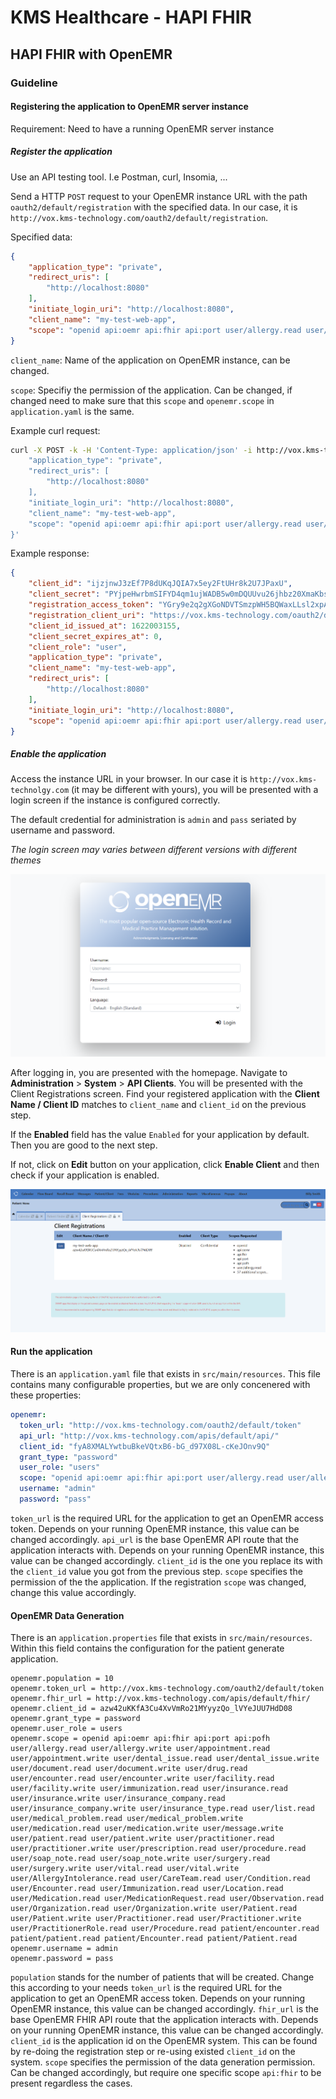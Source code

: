 # KMS Healthcare - HAPI FHIR 

## HAPI FHIR with OpenEMR

### Guideline

#### Registering the application to OpenEMR server instance

Requirement: Need to have a running OpenEMR server instance

##### Register the application

Use an API testing tool. I.e Postman, curl, Insomia, ...

Send a HTTP `POST` request to your OpenEMR instance URL with the path `oauth2/default/registration` with the specified data. In our case, it is `http://vox.kms-technology.com/oauth2/default/registration`.

Specified data:
```json
{
    "application_type": "private",
    "redirect_uris": [
        "http://localhost:8080"
    ],
    "initiate_login_uri": "http://localhost:8080",
    "client_name": "my-test-web-app",
    "scope": "openid api:oemr api:fhir api:port user/allergy.read user/allergy.write user/appointment.read user/appointment.write user/dental_issue.read user/dental_issue.write user/document.read user/document.write user/drug.read user/encounter.read user/encounter.write user/facility.read user/facility.write user/immunization.read user/insurance.read user/insurance.write user/insurance_company.read user/insurance_company.write user/insurance_type.read user/list.read user/medical_problem.read user/medical_problem.write user/medication.read user/medication.write user/message.write user/patient.read user/patient.write user/practitioner.read user/practitioner.write user/prescription.read user/procedure.read user/soap_note.read user/soap_note.write user/surgery.read user/surgery.write user/vital.read user/vital.write user/AllergyIntolerance.read user/CareTeam.read user/Condition.read user/Encounter.read user/Immunization.read user/Location.read user/Medication.read user/MedicationRequest.read user/Observation.read user/Organization.read user/Organization.write user/Patient.read user/Patient.write user/Practitioner.read user/Practitioner.write user/PractitionerRole.read user/Procedure.read patient/encounter.read patient/patient.read patient/Encounter.read patient/Patient.read"
}
```

`client_name`: Name of the application on OpenEMR instance, can be changed.

`scope`: Specifiy the permission of the application. Can be changed, if changed need to make sure that this `scope` and `openemr.scope` in `application.yaml` is the same.


Example curl request:

```sh
curl -X POST -k -H 'Content-Type: application/json' -i http://vox.kms-technology.com/oauth2/default/registration --data '{
    "application_type": "private",
    "redirect_uris": [
        "http://localhost:8080"
    ],
    "initiate_login_uri": "http://localhost:8080",
    "client_name": "my-test-web-app",
    "scope": "openid api:oemr api:fhir api:port user/allergy.read user/allergy.write user/appointment.read user/appointment.write user/dental_issue.read user/dental_issue.write user/document.read user/document.write user/drug.read user/encounter.read user/encounter.write user/facility.read user/facility.write user/immunization.read user/insurance.read user/insurance.write user/insurance_company.read user/insurance_company.write user/insurance_type.read user/list.read user/medical_problem.read user/medical_problem.write user/medication.read user/medication.write user/message.write user/patient.read user/patient.write user/practitioner.read user/practitioner.write user/prescription.read user/procedure.read user/soap_note.read user/soap_note.write user/surgery.read user/surgery.write user/vital.read user/vital.write user/AllergyIntolerance.read user/CareTeam.read user/Condition.read user/Encounter.read user/Immunization.read user/Location.read user/Medication.read user/MedicationRequest.read user/Observation.read user/Organization.read user/Organization.write user/Patient.read user/Patient.write user/Practitioner.read user/Practitioner.write user/PractitionerRole.read user/Procedure.read patient/encounter.read patient/patient.read patient/Encounter.read patient/Patient.read"
}'
```

Example response:

```json
{
    "client_id": "ijzjnwJ3zEf7P8dUKqJQIA7x5ey2FtUHr8k2U7JPaxU",
    "client_secret": "PYjpeHwrbmSIFYD4qm1ujWADB5w0mDQUUvu26jhbz20XmaKbsVcbxZc68438FH8IdvDOXrssBfXO75lUrRQhYg",
    "registration_access_token": "YGry9e2q2gXGoNDVTSmzpWH5BQWaxLLsl2xpAi0laZE",
    "registration_client_uri": "https://vox.kms-technology.com/oauth2/default/client/YIvB_6CQ7AMM4aUZUJWmrA",
    "client_id_issued_at": 1622003155,
    "client_secret_expires_at": 0,
    "client_role": "user",
    "application_type": "private",
    "client_name": "my-test-web-app",
    "redirect_uris": [
        "http://localhost:8080"
    ],
    "initiate_login_uri": "http://localhost:8080",
    "scope": "openid api:oemr api:fhir api:port user/allergy.read user/allergy.write user/appointment.read user/appointment.write user/dental_issue.read user/dental_issue.write user/document.read user/document.write user/drug.read user/encounter.read user/encounter.write user/facility.read user/facility.write user/immunization.read user/insurance.read user/insurance.write user/insurance_company.read user/insurance_company.write user/insurance_type.read user/list.read user/medical_problem.read user/medical_problem.write user/medication.read user/medication.write user/message.write user/patient.read user/patient.write user/practitioner.read user/practitioner.write user/prescription.read user/procedure.read user/soap_note.read user/soap_note.write user/surgery.read user/surgery.write user/vital.read user/vital.write user/AllergyIntolerance.read user/CareTeam.read user/Condition.read user/Encounter.read user/Immunization.read user/Location.read user/Medication.read user/MedicationRequest.read user/Observation.read user/Organization.read user/Organization.write user/Patient.read user/Patient.write user/Practitioner.read user/Practitioner.write user/PractitionerRole.read user/Procedure.read patient/encounter.read patient/patient.read patient/Encounter.read patient/Patient.read"
}
```



##### Enable the application

Access the instance URL in your browser. In our case it is `http://vox.kms-technolgy.com` (it may be different with yours), you will be presented with a login screen if the instance is configured correctly.

The default credential for administration is `admin` and `pass` seriated by username and password.

*The login screen may varies between different versions with different themes*

![OpenEMR Login Screen](./pictures/login.png)

After logging in, you are presented with the homepage. Navigate to **Administration** > **System** > **API Clients**. 
You will be presented with the Client Registrations screen. Find your registered application with the **Client Name / Client ID** matches to `client_name` and `client_id` on the previous step.

If the **Enabled** field has the value `Enabled` for your application by default. Then you are good to the next step.

If not, click on **Edit** button on your application, click **Enable Client** and then check if your application is enabled.

![OpenEMR API Client Screen](./pictures/api_clients.png)


#### Run the application

There is an `application.yaml` file that exists in `src/main/resources`. This file contains many configurable properties, but we are only concenered with these properties:
```yaml
openemr:
  token_url: "http://vox.kms-technology.com/oauth2/default/token"
  api_url: "http://vox.kms-technology.com/apis/default/api/"
  client_id: "fyA8XMALYwtbuBkeVQtxB6-bG_d97X08L-cKeJOnv9Q"
  grant_type: "password"
  user_role: "users"
  scope: "openid api:oemr api:fhir api:port user/allergy.read user/allergy.write user/appointment.read user/appointment.write user/dental_issue.read user/dental_issue.write user/document.read user/document.write user/drug.read user/encounter.read user/encounter.write user/facility.read user/facility.write user/immunization.read user/insurance.read user/insurance.write user/insurance_company.read user/insurance_company.write user/insurance_type.read user/list.read user/medical_problem.read user/medical_problem.write user/medication.read user/medication.write user/message.write user/patient.read user/patient.write user/practitioner.read user/practitioner.write user/prescription.read user/procedure.read user/soap_note.read user/soap_note.write user/surgery.read user/surgery.write user/vital.read user/vital.write user/AllergyIntolerance.read user/CareTeam.read user/Condition.read user/Encounter.read user/Immunization.read user/Location.read user/Medication.read user/MedicationRequest.read user/Observation.read user/Organization.read user/Organization.write user/Patient.read user/Patient.write user/Practitioner.read user/Practitioner.write user/PractitionerRole.read user/Procedure.read patient/encounter.read patient/patient.read patient/Encounter.read patient/Patient.read"
  username: "admin"
  password: "pass"
```

`token_url` is the required URL for the application to get an OpenEMR access token. Depends on your running OpenEMR instance, this value can be changed accordingly.
`api_url` is the base OpenEMR API route that the application interacts with. Depends on your running OpenEMR instance, this value can be changed accordingly.
`client_id` is the one you replace its with the `client_id` value you got from the previous step.
`scope` specifies the permission of the the application. If the registration `scope` was changed, change this value accordingly.

#### OpenEMR Data Generation

There is an `application.properties` file that exists in `src/main/resources`. Within this field contains the configuration for the patient generate application.

```properties
openemr.population = 10
openemr.token_url = http://vox.kms-technology.com/oauth2/default/token
openemr.fhir_url = http://vox.kms-technology.com/apis/default/fhir/
openemr.client_id = azw42uKKfA3Cu4XvVmRo21MYyyzQo_lVYeJUU7HdD08
openemr.grant_type = password
openemr.user_role = users
openemr.scope = openid api:oemr api:fhir api:port api:pofh user/allergy.read user/allergy.write user/appointment.read user/appointment.write user/dental_issue.read user/dental_issue.write user/document.read user/document.write user/drug.read user/encounter.read user/encounter.write user/facility.read user/facility.write user/immunization.read user/insurance.read user/insurance.write user/insurance_company.read user/insurance_company.write user/insurance_type.read user/list.read user/medical_problem.read user/medical_problem.write user/medication.read user/medication.write user/message.write user/patient.read user/patient.write user/practitioner.read user/practitioner.write user/prescription.read user/procedure.read user/soap_note.read user/soap_note.write user/surgery.read user/surgery.write user/vital.read user/vital.write user/AllergyIntolerance.read user/CareTeam.read user/Condition.read user/Encounter.read user/Immunization.read user/Location.read user/Medication.read user/MedicationRequest.read user/Observation.read user/Organization.read user/Organization.write user/Patient.read user/Patient.write user/Practitioner.read user/Practitioner.write user/PractitionerRole.read user/Procedure.read patient/encounter.read patient/patient.read patient/Encounter.read patient/Patient.read
openemr.username = admin
openemr.password = pass
```

`population` stands for the number of patients that will be created. Change this according to your needs
`token_url` is the required URL for the application to get an OpenEMR access token. Depends on your running OpenEMR instance, this value can be changed accordingly.
`fhir_url` is the base OpenEMR FHIR API route that the application interacts with. Depends on your running OpenEMR instance, this value can be changed accordingly.
`client_id` is the application id on the OpenEMR system. This can be found by re-doing the registration step or re-using existed `client_id` on the system.
`scope` specifies the permission of the data generation permission. Can be changed accordingly, but require one specific scope `api:fhir` to be present regardless the cases.